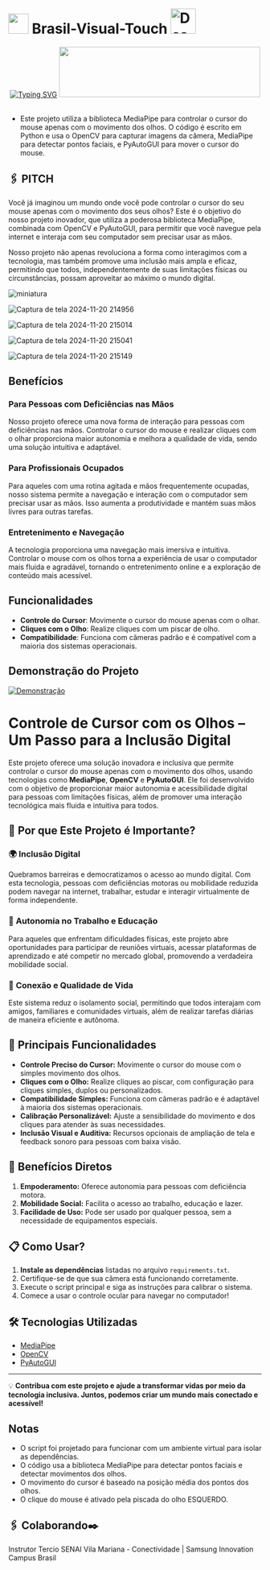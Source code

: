 <div >
<h1> 
  <img width="40" height="40" src="https://cdn.jsdelivr.net/gh/devicons/devicon/icons/python/python-original.svg" />
    Brasil-Visual-Touch
  <img src="https://github.com/user-attachments/assets/3b94c6d6-4440-4a15-9f08-7ca2091769c6" alt="Descrição da imagem" width="50" height="50">
    </h1>
</div>
      
<div align="center"> 
<a href="https://git.io/typing-svg"><img src="https://readme-typing-svg.demolab.com?font=Fira+Code&pause=1000&background=39000000&center=true&vCenter=true&width=435&lines=Visual-Touch;Samsung+Innovation+Campus+sic;Uma+Nova+Perspectiva+Da+Interação" alt="Typing SVG" /></a>
<img width='400' height='100' src="https://github.com/user-attachments/assets/480dcbb4-cef2-41ea-8dc4-27303433bb46" />
</div>
</div>
</div>
      
<br>

- Este projeto utiliza a biblioteca MediaPipe para controlar o cursor do mouse apenas com o movimento dos olhos. O código é escrito em Python e usa o OpenCV para capturar imagens da câmera, MediaPipe para detectar pontos faciais, e PyAutoGUI para mover o cursor do mouse.

## 🖇️ PITCH

Você já imaginou um mundo onde você pode controlar o cursor do seu mouse apenas com o movimento dos seus olhos? Este é o objetivo do nosso projeto inovador, que utiliza a poderosa biblioteca MediaPipe, combinada com OpenCV e PyAutoGUI, para permitir que você navegue pela internet e interaja com seu computador sem precisar usar as mãos.

Nosso projeto não apenas revoluciona a forma como interagimos com a tecnologia, mas também promove uma inclusão mais ampla e eficaz, permitindo que todos, independentemente de suas limitações físicas ou circunstâncias, possam aproveitar ao máximo o mundo digital.

![miniatura](https://github.com/user-attachments/assets/2773a9cb-524c-4a2e-9e55-3ba819aa6644)

![Captura de tela 2024-11-20 214956](https://github.com/user-attachments/assets/9824460e-8d72-415c-bc39-2dacdb91b3f6)

![Captura de tela 2024-11-20 215014](https://github.com/user-attachments/assets/08f43fd7-c281-403a-8e91-60dee0c4b810)

![Captura de tela 2024-11-20 215041](https://github.com/user-attachments/assets/c8e8a418-382a-4699-9c1b-db143f427f8c)

![Captura de tela 2024-11-20 215149](https://github.com/user-attachments/assets/27011b53-bf8f-413e-923f-9fbc3e8ee715)


## Benefícios

### Para Pessoas com Deficiências nas Mãos

Nosso projeto oferece uma nova forma de interação para pessoas com deficiências nas mãos. Controlar o cursor do mouse e realizar cliques com o olhar proporciona maior autonomia e melhora a qualidade de vida, sendo uma solução intuitiva e adaptável.

### Para Profissionais Ocupados

Para aqueles com uma rotina agitada e mãos frequentemente ocupadas, nosso sistema permite a navegação e interação com o computador sem precisar usar as mãos. Isso aumenta a produtividade e mantém suas mãos livres para outras tarefas.

### Entretenimento e Navegação

A tecnologia proporciona uma navegação mais imersiva e intuitiva. Controlar o mouse com os olhos torna a experiência de usar o computador mais fluida e agradável, tornando o entretenimento online e a exploração de conteúdo mais acessível.

## Funcionalidades

- **Controle do Cursor**: Movimente o cursor do mouse apenas com o olhar.
- **Cliques com o Olho**: Realize cliques com um piscar de olho.
- **Compatibilidade**: Funciona com câmeras padrão e é compatível com a maioria dos sistemas operacionais.

## Demonstração do Projeto

[![Demonstração](https://via.placeholder.com/300x100.png?text=Assistir+Vídeo)](https://www.youtube.com/watch?v=VWJLNymJehQ&t=20s)


# Controle de Cursor com os Olhos – Um Passo para a Inclusão Digital  

Este projeto oferece uma solução inovadora e inclusiva que permite controlar o cursor do mouse apenas com o movimento dos olhos, usando tecnologias como **MediaPipe**, **OpenCV** e **PyAutoGUI**. Ele foi desenvolvido com o objetivo de proporcionar maior autonomia e acessibilidade digital para pessoas com limitações físicas, além de promover uma interação tecnológica mais fluida e intuitiva para todos.  

## 🚀 **Por que Este Projeto é Importante?**  

### 🌍 **Inclusão Digital**  
Quebramos barreiras e democratizamos o acesso ao mundo digital. Com esta tecnologia, pessoas com deficiências motoras ou mobilidade reduzida podem navegar na internet, trabalhar, estudar e interagir virtualmente de forma independente.  

### 💼 **Autonomia no Trabalho e Educação**  
Para aqueles que enfrentam dificuldades físicas, este projeto abre oportunidades para participar de reuniões virtuais, acessar plataformas de aprendizado e até competir no mercado global, promovendo a verdadeira mobilidade social.  

### 🤝 **Conexão e Qualidade de Vida**  
Este sistema reduz o isolamento social, permitindo que todos interajam com amigos, familiares e comunidades virtuais, além de realizar tarefas diárias de maneira eficiente e autônoma.  

## 🧩 **Principais Funcionalidades**  

- **Controle Preciso do Cursor:** Movimente o cursor do mouse com o simples movimento dos olhos.  
- **Cliques com o Olho:** Realize cliques ao piscar, com configuração para cliques simples, duplos ou personalizados.  
- **Compatibilidade Simples:** Funciona com câmeras padrão e é adaptável à maioria dos sistemas operacionais.  
- **Calibração Personalizável:** Ajuste a sensibilidade do movimento e dos cliques para atender às suas necessidades.  
- **Inclusão Visual e Auditiva:** Recursos opcionais de ampliação de tela e feedback sonoro para pessoas com baixa visão.  

## 🌟 **Benefícios Diretos**  

1. **Empoderamento:** Oferece autonomia para pessoas com deficiência motora.  
2. **Mobilidade Social:** Facilita o acesso ao trabalho, educação e lazer.  
3. **Facilidade de Uso:** Pode ser usado por qualquer pessoa, sem a necessidade de equipamentos especiais.  

## 📋 **Como Usar?**  

1. **Instale as dependências** listadas no arquivo `requirements.txt`.  
2. Certifique-se de que sua câmera está funcionando corretamente.  
3. Execute o script principal e siga as instruções para calibrar o sistema.  
4. Comece a usar o controle ocular para navegar no computador!  

## 🛠️ **Tecnologias Utilizadas**  
- [MediaPipe](https://google.github.io/mediapipe/)  
- [OpenCV](https://opencv.org/)  
- [PyAutoGUI](https://pyautogui.readthedocs.io/)  

---

💡 **Contribua com este projeto e ajude a transformar vidas por meio da tecnologia inclusiva. Juntos, podemos criar um mundo mais conectado e acessível!**  



## Notas

- O script foi projetado para funcionar com um ambiente virtual para isolar as dependências.
- O código usa a biblioteca MediaPipe para detectar pontos faciais e detectar movimentos dos olhos.
- O movimento do cursor é baseado na posição média dos pontos dos olhos.
- O clique do mouse é ativado pela piscada do olho ESQUERDO.



<!--
## Problemas Conhecidos

Problemas de Detecção: O desempenho pode variar com diferentes condições de iluminação e configuração de hardware.
Limitação de Arquivos Grandes: Se você encontrar erros relacionados a arquivos grandes ao usar Git, considere o uso do Git Large File Storage (LFS).

## Contribuições

Se você encontrar problemas ou desejar melhorar o código, sinta-se à vontade para abrir um [issue]https://github.com/alanmmartins/SIC-Visual-Touch/issues) ou enviar um pull request.

## Licença

Este projeto está licenciado sob a [MIT License](LICENSE).
-->


## 🖇️ Colaborando✒️
Instrutor Tercio SENAI Vila Mariana - Conectividade | Samsung Innovation Campus Brasil

